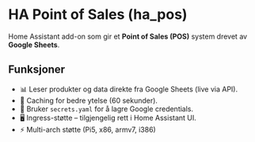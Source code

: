 # HA Point of Sales (ha_pos)

Home Assistant add-on som gir et **Point of Sales (POS)** system drevet av **Google Sheets**.

## Funksjoner
- 📊 Leser produkter og data direkte fra Google Sheets (live via API).
- 🔄 Caching for bedre ytelse (60 sekunder).
- 🔐 Bruker `secrets.yaml` for å lagre Google credentials.
- 🖥️ Ingress-støtte – tilgjengelig rett i Home Assistant UI.
- ⚡ Multi-arch støtte (Pi5, x86, armv7, i386)
